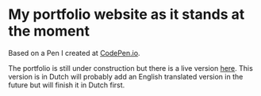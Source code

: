 # My portfolio website as it stands at the moment 

Based on a Pen I created at [CodePen.io](https://codepen.io/andrewRmillar/pen/LJJmxP).

The portfolio is still under construction but there is a live version [here](http://andrew-millar.nl/demo/portfolio). This version is in Dutch will probably add an English translated version in the future but will finish it in Dutch first. 
